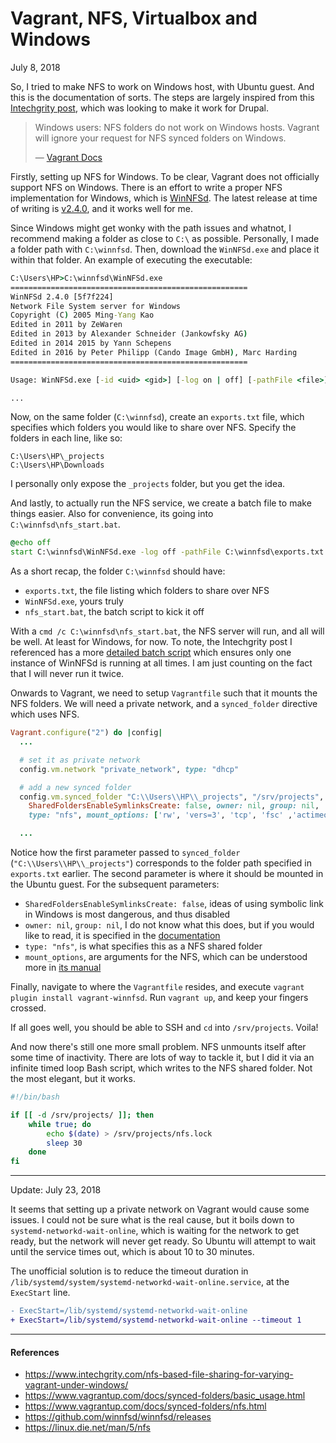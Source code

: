 # Vagrant, NFS, Virtualbox and Windows

July 8, 2018

So, I tried to make NFS to work on Windows host, with Ubuntu guest. And this is the documentation of sorts. The steps are largely inspired from this [Intechgrity post](https://www.intechgrity.com/nfs-based-file-sharing-for-varying-vagrant-under-windows/), which was looking to make it work for Drupal.

> Windows users: NFS folders do not work on Windows hosts. Vagrant will ignore your request for NFS synced folders on Windows.
> 
> &mdash; [Vagrant Docs](https://www.vagrantup.com/docs/synced-folders/nfs.html)

Firstly, setting up NFS for Windows. To be clear, Vagrant does not officially support NFS on Windows. There is an effort to write a proper NFS implementation for Windows, which is [WinNFSd](https://github.com/winnfsd/winnfsd/). The latest release at time of writing is [v2.4.0](https://github.com/winnfsd/winnfsd/releases/tag/2.4.0), and it works well for me.

Since Windows might get wonky with the path issues and whatnot, I recommend making a folder as close to `C:\` as possible. Personally, I made a folder path with `C:\winnfsd`. Then, download the `WinNFSd.exe` and place it within that folder. An example of executing the executable:

```cmd
C:\Users\HP>C:\winnfsd\WinNFSd.exe
=====================================================
WinNFSd 2.4.0 [5f7f224]
Network File System server for Windows
Copyright (C) 2005 Ming-Yang Kao
Edited in 2011 by ZeWaren
Edited in 2013 by Alexander Schneider (Jankowfsky AG)
Edited in 2014 2015 by Yann Schepens
Edited in 2016 by Peter Philipp (Cando Image GmbH), Marc Harding
=====================================================

Usage: WinNFSd.exe [-id <uid> <gid>] [-log on | off] [-pathFile <file>] [-addr <ip>] [export path] [alias path]

...
```

Now, on the same folder (`C:\winnfsd`), create an `exports.txt` file, which specifies which folders you would like to share over NFS. Specify the folders in each line, like so:

```
C:\Users\HP\_projects
C:\Users\HP\Downloads
```

I personally only expose the `_projects` folder, but you get the idea.

And lastly, to actually run the NFS service, we create a batch file to make things easier. Also for convenience, its going into `C:\winnfsd\nfs_start.bat`.

```bat
@echo off
start C:\winnfsd\WinNFSd.exe -log off -pathFile C:\winnfsd\exports.txt
```

As a short recap, the folder `C:\winnfsd` should have:
- `exports.txt`, the file listing which folders to share over NFS
- `WinNFSd.exe`, yours truly
- `nfs_start.bat`, the batch script to kick it off

With a `cmd /c C:\winnfsd\nfs_start.bat`, the NFS server will run, and all will be well. At least for Windows, for now. To note, the Intechgrity post I referenced has a more [detailed batch script](https://wpquark.io/vagrant/windows-requirement/blob/master/winnfsd/nfsstart.bat) which ensures only one instance of WinNFSd is running at all times. I am just counting on the fact that I will never run it twice.

Onwards to Vagrant, we need to setup `Vagrantfile` such that it mounts the NFS folders. We will need a private network, and a `synced_folder` directive which uses NFS.

```ruby
Vagrant.configure("2") do |config|
  ...

  # set it as private network
  config.vm.network "private_network", type: "dhcp"

  # add a new synced folder
  config.vm.synced_folder "C:\\Users\\HP\\_projects", "/srv/projects",
    SharedFoldersEnableSymlinksCreate: false, owner: nil, group: nil,
    type: "nfs", mount_options: ['rw', 'vers=3', 'tcp', 'fsc' ,'actimeo=1']

  ...
```

Notice how the first parameter passed to `synced_folder` (`"C:\\Users\\HP\\_projects"`) corresponds to the folder path specified in `exports.txt` earlier. The second parameter is where it should be mounted in the Ubuntu guest. For the subsequent parameters:

- `SharedFoldersEnableSymlinksCreate: false`, ideas of using symbolic link in Windows is most dangerous, and thus disabled
- `owner: nil`, `group: nil`, I do not know what this does, but if you would like to read, it is specified in the [documentation](https://www.vagrantup.com/docs/synced-folders/basic_usage.html#options)
- `type: "nfs"`, is what specifies this as a NFS shared folder
- `mount_options`, are arguments for the NFS, which can be understood more in [its manual](https://linux.die.net/man/5/nfs)

Finally, navigate to where the `Vagrantfile` resides, and execute `vagrant plugin install vagrant-winnfsd`. Run `vagrant up`, and keep your fingers crossed.

If all goes well, you should be able to SSH and `cd` into `/srv/projects`. Voila!

And now there's still one more small problem. NFS unmounts itself after some time of inactivity. There are lots of way to tackle it, but I did it via an infinite timed loop Bash script, which writes to the NFS shared folder. Not the most elegant, but it works.

```sh
#!/bin/bash

if [[ -d /srv/projects/ ]]; then
    while true; do
        echo $(date) > /srv/projects/nfs.lock
        sleep 30
    done
fi
```

---

Update: July 23, 2018

It seems that setting up a private network on Vagrant would cause some issues. I could not be sure what is the real cause, but it boils down to `systemd-networkd-wait-online`, which is waiting for the network to get ready, but the network will never get ready. So Ubuntu will attempt to wait until the service times out, which is about 10 to 30 minutes.

The unofficial solution is to reduce the timeout duration in `/lib/systemd/system/systemd-networkd-wait-online.service`, at the `ExecStart` line.

```diff
- ExecStart=/lib/systemd/systemd-networkd-wait-online
+ ExecStart=/lib/systemd/systemd-networkd-wait-online --timeout 1
```

---

#### References

- https://www.intechgrity.com/nfs-based-file-sharing-for-varying-vagrant-under-windows/
- https://www.vagrantup.com/docs/synced-folders/basic_usage.html
- https://www.vagrantup.com/docs/synced-folders/nfs.html
- https://github.com/winnfsd/winnfsd/releases
- https://linux.die.net/man/5/nfs

